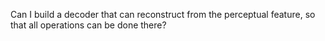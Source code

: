 Can I build a decoder that can reconstruct from the perceptual feature, 
so that all operations can be done there?